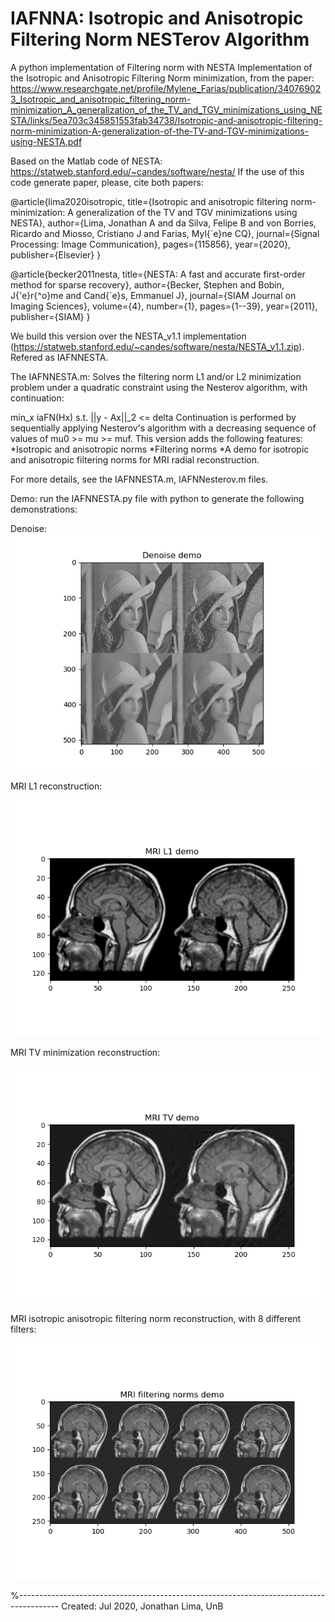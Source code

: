 # IAFNNA: Isotropic and Anisotropic Filtering Norm NESTerov Algorithm
A python implementation of Filtering norm with NESTA Implementation of the Isotropic and Anisotropic Filtering Norm minimization, from the paper: https://www.researchgate.net/profile/Mylene_Farias/publication/340769023_Isotropic_and_anisotropic_filtering_norm-minimization_A_generalization_of_the_TV_and_TGV_minimizations_using_NESTA/links/5ea703c345851553fab34738/Isotropic-and-anisotropic-filtering-norm-minimization-A-generalization-of-the-TV-and-TGV-minimizations-using-NESTA.pdf

Based on the Matlab code of NESTA: https://statweb.stanford.edu/~candes/software/nesta/ If the use of this code generate paper, please, cite both papers:

@article{lima2020isotropic, title={Isotropic and anisotropic filtering norm-minimization: A generalization of the TV and TGV minimizations using NESTA}, author={Lima, Jonathan A and da Silva, Felipe B and von Borries, Ricardo and Miosso, Cristiano J and Farias, Myl{`e}ne CQ}, journal={Signal Processing: Image Communication}, pages={115856}, year={2020}, publisher={Elsevier} }

@article{becker2011nesta, title={NESTA: A fast and accurate first-order method for sparse recovery}, author={Becker, Stephen and Bobin, J{'e}r{^o}me and Cand{`e}s, Emmanuel J}, journal={SIAM Journal on Imaging Sciences}, volume={4}, number={1}, pages={1--39}, year={2011}, publisher={SIAM} }

We build this version over the NESTA_v1.1 implementation (https://statweb.stanford.edu/~candes/software/nesta/NESTA_v1.1.zip). Refered as IAFNNESTA.

The IAFNNESTA.m:
Solves the filtering norm L1 and/or L2 minimization problem under a quadratic constraint using the Nesterov algorithm, with continuation:

 min_x iaFN(Hx) s.t. ||y - Ax||_2 <= delta
Continuation is performed by sequentially applying Nesterov's algorithm with a decreasing sequence of values of mu0 >= mu >= muf. This version adds the following features: *Isotropic and anisotropic norms *Filtering norms *A demo for isotropic and anisotropic filtering norms for MRI radial reconstruction.

For more details, see the IAFNNESTA.m, IAFNNesterov.m files.


Demo: run the IAFNNESTA.py file with python to generate the following demonstrations:

Denoise:
![Denoise demo](denoise.png)

MRI L1 reconstruction:

![L1 reconstruction demo](l1_demo.png)

MRI TV minimization reconstruction:

![TV reconstruction demo](tv_demo.png)

MRI isotropic anisotropic filtering norm reconstruction, with 8 different filters:

![isotropic anisotropic filtering norm demo](filtering_norm_demo.png)


%---------------------------------------------------------------------------------------- Created: Jul 2020, Jonathan Lima, UnB

